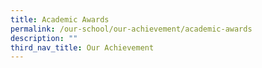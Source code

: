 ```yaml
---
title: Academic Awards
permalink: /our-school/our-achievement/academic-awards
description: ""
third_nav_title: Our Achievement
---
```

